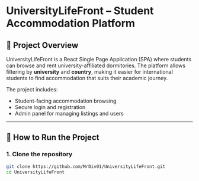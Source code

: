 # UniversityLifeFront – Student Accommodation Platform

## 📘 Project Overview
UniversityLifeFront is a React Single Page Application (SPA) where students can browse and rent university-affiliated dormitories. The platform allows filtering by **university** and **country**, making it easier for international students to find accommodation that suits their academic journey.

The project includes:
- Student-facing accommodation browsing
- Secure login and registration
- Admin panel for managing listings and users

---

## 🚀 How to Run the Project

### 1. Clone the repository
```bash
git clone https://github.com/MrDiv01/UniversityLifeFront.git
cd UniversityLifeFront
